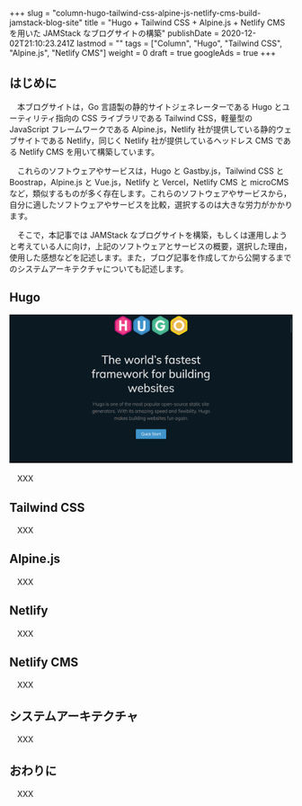 +++
slug = "column-hugo-tailwind-css-alpine-js-netlify-cms-build-jamstack-blog-site"
title = "Hugo + Tailwind CSS + Alpine.js + Netlify CMS を用いた JAMStack なブログサイトの構築"
publishDate = 2020-12-02T21:10:23.241Z
lastmod = ""
tags = ["Column", "Hugo", "Tailwind CSS", "Alpine.js", "Netlify CMS"]
weight = 0
draft = true
googleAds = true
+++
## はじめに

　本ブログサイトは，Go 言語製の静的サイトジェネレーターである Hugo とユーティリティ指向の CSS ライブラリである Tailwind CSS，軽量型の JavaScript フレームワークである Alpine.js，Netlify 社が提供している静的ウェブサイトである Netlify，同じく Netlify 社が提供しているヘッドレス CMS である Netlify CMS を用いて構築しています。

　これらのソフトウェアやサービスは，Hugo と Gastby.js，Tailwind CSS と Boostrap，Alpine.js と Vue.js，Netlify と Vercel，Netlify CMS と microCMS など，類似するものが多く存在します。これらのソフトウェアやサービスから，自分に適したソフトウェアやサービスを比較，選択するのは大きな労力がかかります。

　そこで，本記事では JAMStack なブログサイトを構築，もしくは運用しようと考えている人に向け，上記のソフトウェアとサービスの概要，選択した理由，使用した感想などを記述します。また，ブログ記事を作成してから公開するまでのシステムアーキテクチャについても記述します。

## Hugo

[![Hugo](95a8716b0089229bb8afced7b37a656c.png)](https://gohugo.io/)

　XXX

## Tailwind CSS

　XXX

## Alpine.js

　XXX

## Netlify

　XXX

## Netlify CMS

　XXX

## システムアーキテクチャ

　XXX

## おわりに

　XXX